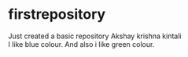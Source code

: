 # firstrepository
Just created a basic repository
Akshay krishna kintali  
I like blue colour.
And also i like green colour.


